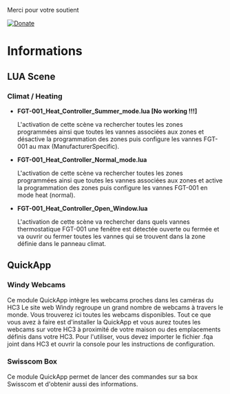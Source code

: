 Merci pour votre soutient

[![Donate](https://img.shields.io/badge/Donate-PayPal-green.svg)](https://www.paypal.com/donate?business=RBVHN4TFLVHDA&no_recurring=0&currency_code=CHF)
# Informations
## LUA Scene
### Climat / Heating
- **FGT-001_Heat_Controller_Summer_mode.lua [No working !!!]**

   L'activation de cette scène va rechercher toutes les zones programmées ainsi que 
   toutes les vannes associées aux zones et désactive la programmation des zones puis
   configure les vannes FGT-001 au max (ManufacturerSpecific).

- **FGT-001_Heat_Controller_Normal_mode.lua**

   L'activation de cette scène va rechercher toutes les zones programmées ainsi que
   toutes les vannes associées aux zones et active la programmation des zones puis
   configure les vannes FGT-001 en mode heat (normal).

- **FGT-001_Heat_Controller_Open_Window.lua**

   L'activation de cette scène va rechercher dans quels vannes thermostatique FGT-001
   une fenêtre est détectée ouverte ou fermée et va ouvrir ou fermer toutes les vannes
   qui se trouvent dans la zone définie dans le panneau climat.

## QuickApp
### Windy Webcams
Ce module QuickApp intègre les webcams proches dans les caméras du HC3
Le site web Windy regroupe un grand nombre de webcams à travers le monde. Vous trouverez ici toutes les webcams disponibles. Tout ce que vous avez à faire est d'installer la QuickApp et vous aurez toutes les webcams sur votre HC3 à proximité de votre maison ou des emplacements définis dans votre HC3.
Pour l'utiliser, vous devez importer le fichier .fqa joint dans HC3 et ouvrir la console pour les instructions de configuration.

### Swisscom Box
Ce module QuickApp permet de lancer des commandes sur sa box Swisscom et d'obtenir aussi des informations.
